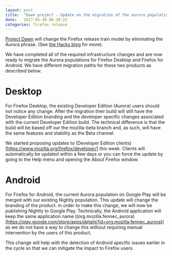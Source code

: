 ```yaml
---
layout: post
title:  "Dawn project - Update on the migration of the aurora populations"
date:   2017-05-30 08:30:23
categories: firefox release
---
```


[Project Dawn](http://release.mozilla.org/firefox/release/2017/04/17/Dawn-Project-FAQ.html) will change the Firefox release train model by eliminating the Aurora phrase. (See [the Hacks blog](https://hacks.mozilla.org/2017/04/simplifying-firefox-release-channels/) for more). 

We have completed all of the required infrastructure changes and are now ready to migrate the Aurora populations for Firefox Desktop and Firefox for Android. We have different migration paths for these two products as described below.

# Desktop

For Firefox Desktop, the existing Developer Edition (Aurora) users should not notice any change. After the migration their build will still have the Developer Edition branding and the developer specific changes associated with the current Developer Edition build. The technical difference is that the build will be based off our the mozilla-beta branch and, as such, will have the same features and stability as the Beta channel.

We started proposing updates to (Developer Edition clients)[https://www.mozilla.org/firefox/developer/] this week. Clients will automatically be updated within a few days or you can force the update by going to the Help menu and opening the About Firefox window.


# Android

For Firefox for Android, the current Aurora population on Google Play will be merged with our existing Nightly population. This update will change the branding of the product. In order to make this change, we will now be publishing Nightly to Google Play. Technically, the Android application will keep the same application name ((org.mozilla.fennec_aurora)[https://play.google.com/store/apps/details?id=org.mozilla.fennec_aurora]) as we do not have a way to change this without requiring manual intervention by the users of this product.

This change will help with the detection of Android specific issues earlier in the cycle so that we can mitigate the impact to Firefox users.


